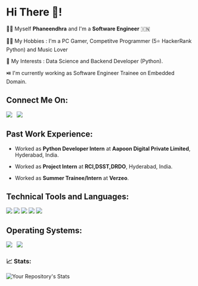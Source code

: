 # Hi There :wave:!

:standing_man: Myself **Phaneendhra** and I'm a **Software Engineer** :india: <br />

:technologist: My Hobbies : I'm a PC Gamer, Competitve Programmer (5:star: HackerRank Python) and Music Lover <br />

:telescope: My Interests : Data Science and Backend Developer (Python). <br />

:play_or_pause_button: I'm currently working as Software Engineer Trainee on Embedded Domain. <br />

## Connect Me On:
<a href="https://in.linkedin.com/in/phaneendhra-chinta"><img src="https://img.shields.io/badge/LinkedIn-0077B5?style=for-the-badge&logo=linkedin&logoColor=white"></a> &nbsp;
<a href="https://www.facebook.com/phani401"><img src="https://camo.githubusercontent.com/ae469df0ca892760cf6edd0c12b154d6d18dd56c019ad0fc12d881c17d3db3d3/68747470733a2f2f696d672e736869656c64732e696f2f7374617469632f76313f7374796c653d666f722d7468652d6261646765266d6573736167653d46616365626f6f6b26636f6c6f723d313837374632266c6f676f3d46616365626f6f6b266c6f676f436f6c6f723d464646464646266c6162656c3d"></img></a>

## Past Work Experience:

* Worked as **Python Developer Intern** at **Aapoon Digital Private Limited**, Hyderabad, India.

* Worked as **Project Intern** at **RCI,DSST,DRDO**, Hyderabad, India.

* Worked as **Summer Trainee/Intern** at **Verzeo**.

## Technical Tools and Languages:
<a><img src="https://img.shields.io/badge/C-00599C?style=for-the-badge&logo=c&logoColor=white"></img></a>
<a><img src="https://img.shields.io/badge/Python-14354C?style=for-the-badge&logo=python&logoColor=white"></img></a>
<a><img src="https://img.shields.io/badge/Django-092E20?style=for-the-badge&logo=django&logoColor=white"></img></a>
<a><img src="https://img.shields.io/badge/Flask-000000?style=for-the-badge&logo=flask&logoColor=white"></img></a>
<a><img src="https://img.shields.io/badge/Heroku-430098?style=for-the-badge&logo=heroku&logoColor=white"></img></a>

## Operating Systems:
<a><img src="https://camo.githubusercontent.com/1814dfdb62c9a3366a9946083ac0f3ed32aad98e665b287769332252d945f2f1/68747470733a2f2f696d672e736869656c64732e696f2f7374617469632f76313f7374796c653d666f722d7468652d6261646765266d6573736167653d5562756e747526636f6c6f723d453935343230266c6f676f3d5562756e7475266c6f676f436f6c6f723d464646464646266c6162656c3d"></img></a> &nbsp;
<a><img src="https://img.shields.io/badge/Windows-0078D6?style=for-the-badge&logo=windows&logoColor=white"></img></a>


### 📈 Stats:
![Your Repository's Stats](https://github-readme-stats.vercel.app/api/top-langs/?username=phaneendhra-ch&langs_count=9&theme=github_dark)
